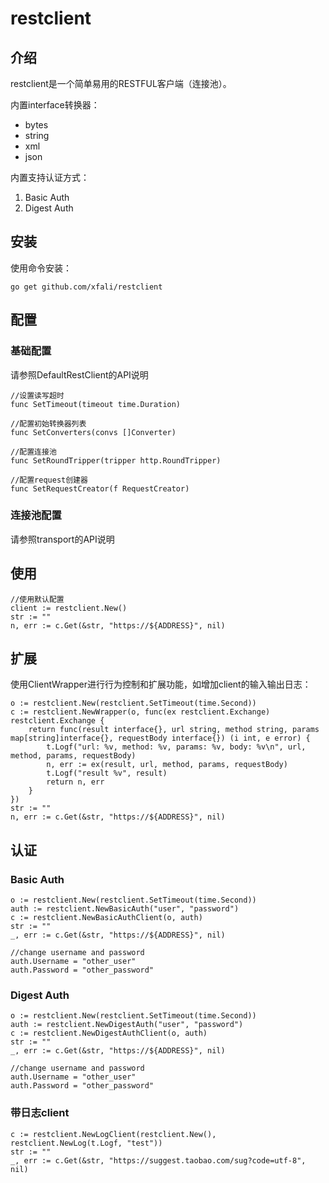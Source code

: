 # restclient

## 介绍 

  restclient是一个简单易用的RESTFUL客户端（连接池）。
  
  内置interface转换器：
  - bytes
  - string
  - xml
  - json
  
  内置支持认证方式：
  1. Basic Auth
  2. Digest Auth
  
## 安装

使用命令安装：

```
go get github.com/xfali/restclient
```

## 配置

### 基础配置

请参照DefaultRestClient的API说明
```cassandraql
//设置读写超时
func SetTimeout(timeout time.Duration)
```
```cassandraql
//配置初始转换器列表
func SetConverters(convs []Converter)
```
```cassandraql
//配置连接池
func SetRoundTripper(tripper http.RoundTripper)
```
```cassandraql
//配置request创建器
func SetRequestCreator(f RequestCreator)
```
### 连接池配置

请参照transport的API说明

## 使用

```cassandraql
//使用默认配置
client := restclient.New()
str := ""
n, err := c.Get(&str, "https://${ADDRESS}", nil)
```

## 扩展

使用ClientWrapper进行行为控制和扩展功能，如增加client的输入输出日志：
```cassandraql
o := restclient.New(restclient.SetTimeout(time.Second))
c := restclient.NewWrapper(o, func(ex restclient.Exchange) restclient.Exchange {
    return func(result interface{}, url string, method string, params map[string]interface{}, requestBody interface{}) (i int, e error) {
        t.Logf("url: %v, method: %v, params: %v, body: %v\n", url, method, params, requestBody)
        n, err := ex(result, url, method, params, requestBody)
        t.Logf("result %v", result)
        return n, err
    }
})
str := ""
n, err := c.Get(&str, "https://${ADDRESS}", nil)
```

## 认证

### Basic Auth

```cassandraql
o := restclient.New(restclient.SetTimeout(time.Second))
auth := restclient.NewBasicAuth("user", "password")
c := restclient.NewBasicAuthClient(o, auth)
str := ""
_, err := c.Get(&str, "https://${ADDRESS}", nil)

//change username and password
auth.Username = "other_user"
auth.Password = "other_password"
```

### Digest Auth

```cassandraql
o := restclient.New(restclient.SetTimeout(time.Second))
auth := restclient.NewDigestAuth("user", "password")
c := restclient.NewDigestAuthClient(o, auth)
str := ""
_, err := c.Get(&str, "https://${ADDRESS}", nil)

//change username and password
auth.Username = "other_user"
auth.Password = "other_password"
```

### 带日志client
```$xslt
c := restclient.NewLogClient(restclient.New(), restclient.NewLog(t.Logf, "test"))
str := ""
_, err := c.Get(&str, "https://suggest.taobao.com/sug?code=utf-8", nil)
```
